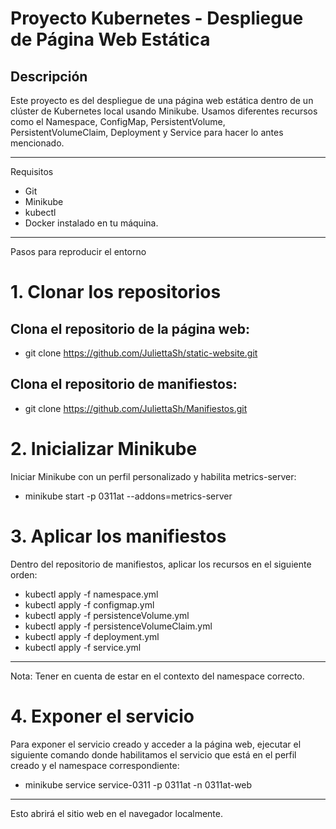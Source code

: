 # Proyecto Kubernetes - Despliegue de Página Web Estática
## Descripción
Este proyecto es del despliegue de una página web estática dentro de un clúster de Kubernetes local usando Minikube. Usamos diferentes recursos como el Namespace, ConfigMap, PersistentVolume, PersistentVolumeClaim, Deployment y Service para hacer lo antes mencionado.
________________________________________
Requisitos
* Git
* Minikube
* kubectl
* Docker instalado en tu máquina.
________________________________________
Pasos para reproducir el entorno
# 1. Clonar los repositorios
## Clona el repositorio de la página web:
* git clone https://github.com/JuliettaSh/static-website.git
## Clona el repositorio de manifiestos:
* git clone https://github.com/JuliettaSh/Manifiestos.git
# 2. Inicializar Minikube
Iniciar Minikube con un perfil personalizado y habilita metrics-server:
* minikube start -p 0311at --addons=metrics-server
# 3. Aplicar los manifiestos
Dentro del repositorio de manifiestos, aplicar los recursos en el siguiente orden:
* kubectl apply -f namespace.yml
* kubectl apply -f configmap.yml
* kubectl apply -f persistenceVolume.yml
* kubectl apply -f persistenceVolumeClaim.yml
* kubectl apply -f deployment.yml
* kubectl apply -f service.yml
***
  Nota: Tener en cuenta de estar en el contexto del namespace correcto.
# 4. Exponer el servicio
Para exponer el servicio creado y acceder a la página web, ejecutar el siguiente comando donde habilitamos el servicio que está en el perfil creado y el namespace correspondiente:
* minikube service service-0311 -p 0311at -n 0311at-web
***
  Esto abrirá el sitio web en el navegador localmente.
